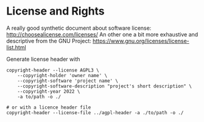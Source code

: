 # License and Rights


A really good synthetic document about software license: http://choosealicense.com/licenses/
An other one a bit more exhaustive and descriptive from the GNU Project: https://www.gnu.org/licenses/license-list.html

Generate license header with 

	copyright-header --license AGPL3 \
		--copyright-holder 'owner name' \
		--copyright-software 'project name' \
		--copyright-software-description "project's short description" \
		--copyright-year 2022 \
		-a to/path -o ./

    # or with a licence header file
    copyright-header --license-file ../agpl-header -a ./to/path -o ./


